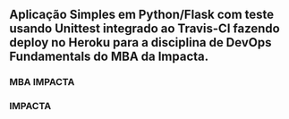 ## Aplicação Simples em Python/Flask com teste usando Unittest integrado ao Travis-CI fazendo deploy no Heroku para a disciplina de DevOps Fundamentals do MBA da Impacta.
### MBA IMPACTA
### IMPACTA
